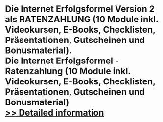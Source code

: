 # Die Internet Erfolgsformel Version 2 als RATENZAHLUNG (10 Module inkl. Videokursen, E-Books, Checklisten, Präsentationen, Gutscheinen und Bonusmaterial).<br />Die Internet Erfolgsformel - Ratenzahlung (10 Module inkl. Videokursen, E-Books, Checklisten, Präsentationen, Gutscheinen und Bonusmaterial)<br />[>> Detailed information](https://secure.element5.com/esales/product.html?productid=300458449&affiliateid=200057808)